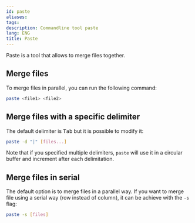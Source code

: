 ```yaml
---
id: paste
aliases: 
tags: 
description: Commandline tool paste
lang: ENG
title: Paste
---
```


Paste is a tool that allows to merge files together.

## Merge files

To merge files in parallel, you can run the following command:

```sh
paste <file1> <file2>
```

## Merge files with a specific delimiter

The default delimiter is <kbd>Tab</kbd> but it is possible to modify it:

```sh
paste -d "|" [files...]
```

Note that if you specified multiple delimiters, `paste` will use it in a circular buffer and increment after each delimitation.

## Merge files in serial

The default option is to merge files in a parallel way. If you want to merge file using a serial way (row instead of column), it can be achieve with the `-s` flag:

```sh
paste -s [files]
```